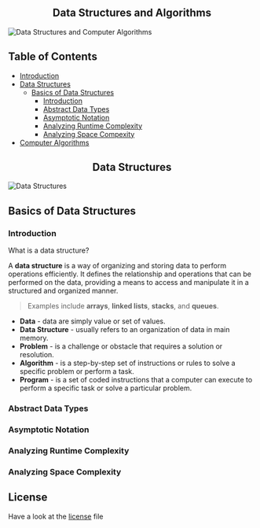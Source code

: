 <!-- <p align="center"><strong>Lecture Notes • Source Code • Resources • by @Shavkatjon-O</strong></p> -->

<!-- <p align="center">Your must-have cheat sheet on Data Structures and Algorithms! 🚀</p> -->


<!-- > Welcome to the Data Structures and Algorithms repository! This repository contains lecture notes and source code implementations of various data structures and algorithms in C++, Java, and Python. -->

<!-- **Made by** [Shavkatjon-O](https://github.com/Shavkatjon-O) ⚡️ -->

<!-- ![Line](images/line.png) -->
<!-- 
| | Python | Java | C++ |
|----------|----------|----------|----------|
| Binary Search Algorithm | Row 1, Col 2 | Row 1, Col 3 | Row 1, Col 3 |
| Selection Sort Algorithm | Row 2, Col 2 | Row 2, Col 3 | Row 1, Col 3 |
| Linked List Implementation | Row 3, Col 2 | Row 3, Col 3 | Row 1, Col 3 | -->

<!-- ![Line](images/line.png) -->


<!-- ![Line](images/line.png) -->

<!-- <h1 align="center">Data Structures</h1> -->

<!-- ## Basics of Data Structures -->

<!-- Data structures are fundamental components in computer science that enable the organization, storage, and manipulation of data to efficiently perform various operations. They play a crucial role in designing algorithms and optimizing software applications. -->


<!-- > Choosing the right data structure depends on the specific requirements and operations of the algorithm or application being developed. Efficient data structure selection is crucial for achieving optimal performance and resource utilization. -->


<!-- ## Table of Contents
- [Section 1](#section-1)
  - [Subsection 1.1](#subsection-1.1)
  - [Subsection 1.2](#subsection-1.2)
- [Section 2](#section-2)
  - [Subsection 2.1](#subsection-2.1)
  - [Subsection 2.2](#subsection-2.2)


## 📚 Table of Contents
- [Introduction](#introduction)
- [Features](#features)
- [Installation](#installation)
- [Usage](#usage)



<details>
  <summary>Table of Contents</summary>

  - [Section 1](#section-1)
    - [Subsection 1.1](#subsection-1.1)
    - [Subsection 1.2](#subsection-1.2)
  - [Section 2](#section-2)
    - [Subsection 2.1](#subsection-2.1)
    - [Subsection 2.2](#subsection-2.2)
</details>


## Table of Contents

- [Section 1](#section-1)
---
- [Section 2](#section-2)
---
- [Section 3](#section-3)


## **Table of Contents**
- [*Section 1*](#section-1)
- [**Section 2**](#section-2)
- [_Section 3_](#section-3)

<span style="color: green;">**Table of Contents**</span>
- <span style="color: blue;">[Section 1](#section-1)</span>
- <span style="color: red;">[Section 2](#section-2)</span>
- <span style="color: purple;">[Section 3](#section-3)</span>
 -->

<!-- ## Table of Contents

1. [Introduction](#introduction)
2. [Languages](#languages)
3. [Directory Structure](#directory-structure)
4. [How to Use](#how-to-use)
5. [Contributing](#contributing)
6. [License](#license)

## Introduction

This repository serves as a resource for learning and implementing fundamental data structures and algorithms. Whether you are a student, programmer, or anyone interested in sharpening your problem-solving skills, you'll find a variety of materials and code snippets here.

## Languages

The code examples are provided in the following programming languages:

- Python
- Java
- C++

Feel free to explore the language-specific folders to find the implementation that best suits your needs.

## Directory Structure

The repository is organized into different directories based on programming languages. Each language folder contains subdirectories for various topics, such as arrays, linked lists, sorting algorithms, searching algorithms, etc.

```
/data-structures-and-algorithms
|-- python
| |-- arrays
| |-- linked_lists
| |-- sorting
| |-- searching
| ...
|-- java
| |-- arrays
| |-- linked_lists
| |-- sorting
| |-- searching
| ...
|-- cpp
| |-- arrays
| |-- linked_lists
| |-- sorting
| |-- searching
| ...
``` -->

<h2 align="center">Data Structures and Algorithms</h2>

![Data Structures and Computer Algorithms](images/dsa-main.png)

<!-- ![Line](images/line.png) -->

## Table of Contents

- [Introduction](#introduction)
- [Data Structures](#data-structures)
  - [Basics of Data Structures](#data-structures-basics)
    - [Introduction](#data-structures-introduction)
    - [Abstract Data Types](#abstract-data-types)
    - [Asymptotic Notation](#asymptotic-notation)
    - [Analyzing Runtime Complexity](#analyzing-runtime-complexity)
    - [Analyzing Space Compexity](#analyzing-space-complexity)
- [Computer Algorithms](#computer-algorithms)

<!-- ![Line](images/line.png) -->

<h2 align="center">Data Structures</h2>

![Data Structures](images/data-structures.png)

<!-- ![Line](images/line.png) -->

## Basics of Data Structures
### Introduction

What is a data structure?

A **data structure** is a way of organizing and storing data to perform operations efficiently. It defines the relationship and operations that can be performed on the data, providing a means to access and manipulate it in a structured and organized manner.

> Examples include **arrays**, **linked lists**, **stacks**, and **queues**.

- **Data** - data are simply value or set of values.
- **Data Structure** - usually refers to an organization of data in main memory.
- **Problem** - is a challenge or obstacle that requires a solution or resolution.
- **Algorithm** - is a step-by-step set of instructions or rules to solve a specific problem or perform a task.
- **Program** - is a set of coded instructions that a computer can execute to perform a specific task or solve a particular problem.

### Abstract Data Types
### Asymptotic Notation
### Analyzing Runtime Complexity
### Analyzing Space Complexity

<!-- ![Line](images/line.png) -->

## License
Have a look at the [license](https://github.com/Shavkatjon-O/dsa-lecture-notes/blob/main/LICENSE) file